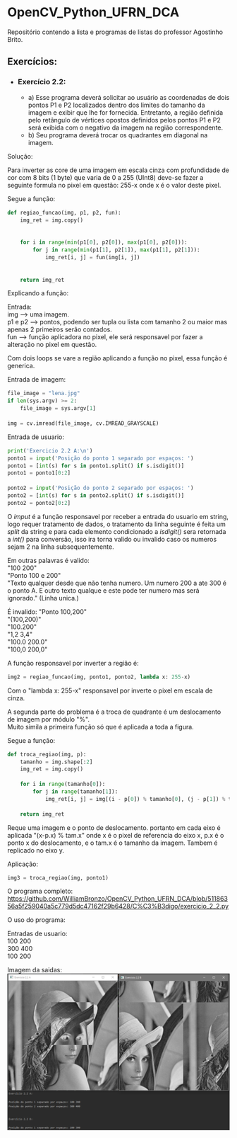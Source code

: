 # OpenCV_Python_UFRN_DCA
Repositório contendo a lista e programas de listas do professor Agostinho Brito.

## Exercícios:
- ### Exercício 2.2:
  - a) Esse programa deverá solicitar ao usuário as coordenadas de dois pontos P1 e P2 localizados dentro dos limites do tamanho da imagem e exibir que lhe for fornecida. Entretanto, a região definida pelo retângulo de vértices opostos definidos pelos pontos P1 e P2 será exibida com o negativo da imagem na região correspondente.
  - b) Seu programa deverá trocar os quadrantes em diagonal na imagem.
  
Solução:

Para inverter as core de uma imagem em escala cinza com profundidade de cor com 8 bits (1 byte) que varia de 0 a 255 (UInt8) deve-se fazer a seguinte formula no pixel em questão: 255-x onde x é o valor deste pixel.

Segue a função:
```Python
def regiao_funcao(img, p1, p2, fun):
    img_ret = img.copy()


    for i in range(min(p1[0], p2[0]), max(p1[0], p2[0])):
        for j in range(min(p1[1], p2[1]), max(p1[1], p2[1])):
            img_ret[i, j] = fun(img[i, j])


    return img_ret
```
Explicando a função:
  
Entrada:  
img --> uma imagem.  
p1 e p2 --> pontos, podendo ser tupla ou lista com tamanho 2 ou maior mas apenas 2 primeiros serão contados.  
fun --> função aplicadora no pixel, ele será responsavel por fazer a alteração no pixel em questão.
  
Com dois loops se vare a região aplicando a função no pixel, essa função é generica.
  
Entrada de imagem:
```Python
file_image = "lena.jpg"
if len(sys.argv) >= 2:
    file_image = sys.argv[1]

img = cv.imread(file_image, cv.IMREAD_GRAYSCALE)
```
  
Entrada de usuario:
```Python
print('Exercicio 2.2 A:\n')
ponto1 = input('Posição do ponto 1 separado por espaços: ')
ponto1 = [int(s) for s in ponto1.split() if s.isdigit()]
ponto1 = ponto1[0:2]

ponto2 = input('Posição do ponto 2 separado por espaços: ')
ponto2 = [int(s) for s in ponto2.split() if s.isdigit()]
ponto2 = ponto2[0:2]
```
O *imput* é a função responsavel por receber a entrada do usuario em string, logo requer tratamento de dados, o tratamento da linha seguinte é feita um *split* da string e para cada elemento condicionado a *isdigit()* sera retornada a *int()* para conversão, isso ira torna valido ou invalido caso os numeros sejam 2 na linha subsequentemente.
  
Em outras palavras é valido:  
"100 200"  
"Ponto 100 e 200"  
"Texto qualquer desde que não tenha numero. Um numero 200 a ate 300 é o ponto A. E outro texto qualque e este pode ter numero mas será ignorado." (Linha unica.)  
  
É invalido:
"Ponto 100,200"  
"(100,200)"  
"100.200"  
"1,2 3,4"  
"100.0 200.0"  
"100,0 200,0"  
  
A função responsavel por inverter a região é:
```Python
img2 = regiao_funcao(img, ponto1, ponto2, lambda x: 255-x)
```
Com o "lambda x: 255-x" responsavel por inverte o pixel em escala de cinza.
  
  
A segunda parte do problema é a troca de quadrante é um deslocamento de imagem por módulo "%".  
Muito simila a primeira função só que é aplicada a toda a figura.
  
Segue a função:
```Python
def troca_regiao(img, p):
    tamanho = img.shape[:2]
    img_ret = img.copy()

    for i in range(tamanho[0]):
        for j in range(tamanho[1]):
            img_ret[i, j] = img[(i - p[0]) % tamanho[0], (j - p[1]) % tamanho[1]]

    return img_ret
```
Reque uma imagem e o ponto de deslocamento. portanto em cada eixo é aplicada "(x-p.x) % tam.x" onde x é o pixel de referencia do eixo x, p.x é o ponto x do deslocamento, e o tam.x é o tamanho da imagem. Tambem é replicado no eixo y.
  
Aplicação:  
```Python
img3 = troca_regiao(img, ponto1)
```
  
O programa completo:  
https://github.com/WilliamBronzo/OpenCV_Python_UFRN_DCA/blob/51186356a5f259040a5c779d5dc47162f29b6428/C%C3%B3digo/exercicio_2_2.py
  
O uso do programa:
  
Entradas de usuario:  
100 200  
300 400  
100 200  
  
Imagem da saidas:  
![Imagem do Exercício 2.2](https://github.com/WilliamBronzo/OpenCV_Python_UFRN_DCA/blob/master/Imagens/pycharm64_2020-10-01_18-29-38.png)

